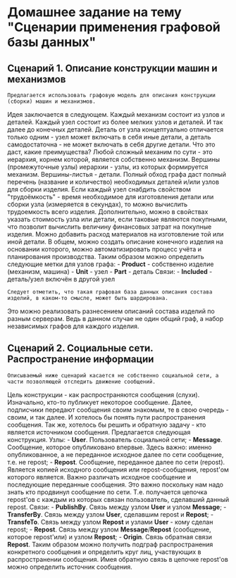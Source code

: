 # Домашнее задание на тему "Сценарии применения графовой базы данных"

## Сценарий 1. Описание конструкции машин и механизмов

    Предлагается использовать графовую модель для описания конструкции (сборки) машин и механизмов.
Идея заключается в следующем. Каждый механизм состоит из узлов и деталей. Каждый
узел состоит из более мелких узлов и деталей. И так далее до конечных деталей.
Деталь от узла концептуально отличается только одним - узел может включать в себя иные детали,
а деталь самодостаточна - не может включать в себя другие детали.
    Что это даст, какие преимущества? Любой сложный механим по сути - это иерархия, корнем которой,
является собственно механизм. Вершины (промежуточные узлы) иерархии - узлы, из которых формируется механизм.
Вершины-листья - детали. Полный обход графа даст полный перечень (название и количество) необходимых деталей и/или узлов 
для сборки изделия. Если каждый узел снабдить свойством "трудоёмкость" - время необходимое для изготовления детали или
сборки узла (измеряется в секундах), то можно вычислить трудоемкость всего изделия. Дополнительно, можно в свойствах
указать стоимость узла или детали, если таковые являются покупными, что позволит вычислить величину финансовых затрат
на покупные изделия. Можно добавить расход материалов на изготовление той или иной детали. В общем, можно создать
описание конечного изделия на основании которого, можно автоматизировать процесс учёта и планирования производства.
    Таким образом можно определить следующие метки для узлов графа:
        - **Product** - собственно изделие (механизм, машина)
        - **Unit** - узел
        - **Part** - деталь
    Связи:
        - **Included** - деталь/узел включён в другой узел

    Следует отметить, что такая графовая база данных описания состава изделий, в каком-то смысле, может быть шардирована.
Это можно реализовать разнесением описаний состава изделий по разным серверам. Ведь в данном случае не один общий граф, а набор
независимых графов для каждого изделия.

## Сценарий 2. Социальные сети. Распространение информации

    Описываемый ниже сценарий касается не собственно социальной сети, а части позволяющей отследить движение сообщений.
Цель конструкции - как распространяются сообщения (слухи). Изначально, кто-то публикует некоторое сообщение. Далее, подписчики
передают сообщения своим знакомым, те в свою очередь - своим, и так далее. И хотелось бы понять пути распространения сообщения.
Так же, хотелось бы решить и обратную задачу - кто является источником сообщения. Предлагается следующая конструкция.
    Узлы:
        - **User**. Пользователь социальной сети;
        - **Message**. Сообщение, которое опубликовано впервые. Здесь важно: именно опубликованное, а не переданное исходное далее
        по сети сообщение, т.е. не repost;
        - **Repost**. Сообщение, переданное далее по сети (repost). Является копией исходного сообщения или repost-сообщения, repost'ом которого является. Важно различать исходное сообщение и последующие переданные сообщения. Это важно поскольку нам надо знать кто продвинул сообщение по сети. Т.е. получается
        цепочка repost'ов с каждым из которых связан пользователь, сделавший данный repost.
    Связи:
        - **PublishBy**. Связь между узлом **User** и узлом **Message**;
        - **TransferBy**. Связь между узлом **User**, сделавшим repost и **Repost**;
        - **TransfeTo**. Связь между узлом **Repost** и узлами **User** - кому сделан repost;
        - **Repost**. Связь между узлом **Message**/**Repost** (сообщение, которое repost'или) и узлом **Repost**;
        - **Origin**. Связь обратная связи **Repost**.
Таким образом можно получить подграф распространения конкретного сообщения и определить круг лиц, участвующих в распространении сообщения.
Имея обратную связь в цепочке repost'ов можно определить источник сообщения.
